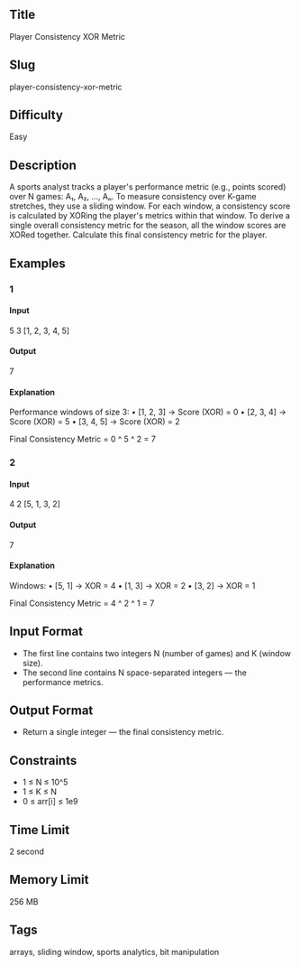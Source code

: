 ## Title

Player Consistency XOR Metric

## Slug

player-consistency-xor-metric

## Difficulty

Easy

## Description

A sports analyst tracks a player's performance metric (e.g., points scored) over N games: A₁, A₂, ..., Aₙ. To measure consistency over K-game stretches, they use a sliding window. For each window, a consistency score is calculated by XORing the player's metrics within that window. To derive a single overall consistency metric for the season, all the window scores are XORed together. Calculate this final consistency metric for the player.

## Examples

### 1

#### Input

5 3
[1, 2, 3, 4, 5]

#### Output

7

#### Explanation

Performance windows of size 3:
    •   [1, 2, 3] → Score (XOR) = 0
    •   [2, 3, 4] → Score (XOR) = 5
    •   [3, 4, 5] → Score (XOR) = 2

Final Consistency Metric = 0 ^ 5 ^ 2 = 7

### 2

#### Input

4 2
[5, 1, 3, 2]

#### Output

7

#### Explanation

Windows:
    •   [5, 1] → XOR = 4
    •   [1, 3] → XOR = 2
    •   [3, 2] → XOR = 1

Final Consistency Metric = 4 ^ 2 ^ 1 = 7

## Input Format

- The first line contains two integers N (number of games) and K (window size).
- The second line contains N space-separated integers — the performance metrics.

## Output Format

- Return a single integer — the final consistency metric.

## Constraints

- 1 ≤ N ≤ 10^5
- 1 ≤ K ≤ N
- 0 ≤ arr[i] ≤ 1e9

## Time Limit

2 second

## Memory Limit

256 MB

## Tags

arrays, sliding window, sports analytics, bit manipulation